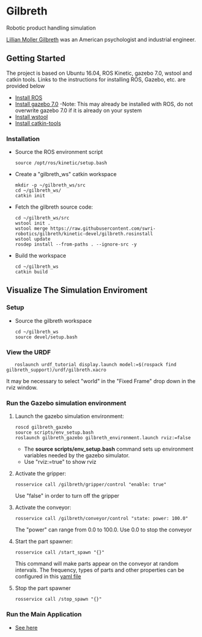 # Gilbreth
Robotic product handling simulation

[Lillian Moller Gilbreth](https://en.wikipedia.org/wiki/Lillian_Moller_Gilbreth)  was an American psychologist and industrial engineer.

## Getting Started

The project is based on Ubuntu 16.04, ROS Kinetic, gazebo 7.0, wstool and catkin tools. Links to the instructions for installing ROS, Gazebo, etc. are provided below
- [Install ROS](http://wiki.ros.org/kinetic/Installation/Ubuntu)
- [Install gazebo 7.0](http://gazebosim.org/tutorials?tut=install_ubuntu&cat=install)
	-Note: This may already be installed with ROS, do not overwrite gazebo 7.0 if it is already on your system
- [Install wstool](http://wiki.ros.org/wstool#Installation)
- [Install catkin-tools](http://catkin-tools.readthedocs.io/en/latest/installing.html)

### Installation
- Source the ROS environment script
	
	```
	source /opt/ros/kinetic/setup.bash
	```
- Create a "gilbreth_ws" catkin workspace
 
	```
	mkdir -p ~/gilbreth_ws/src
	cd ~/gilbreth_ws/
	catkin init
	```
- Fetch the gilbreth source code:

	```
	cd ~/gilbreth_ws/src
	wstool init .
	wstool merge https://raw.githubusercontent.com/swri-robotics/gilbreth/kinetic-devel/gilbreth.rosinstall
	wstool update
	rosdep install --from-paths . --ignore-src -y
	```
- Build the workspace

	```
	cd ~/gilbreth_ws
	catkin build
	```

## Visualize The Simulation Enviroment

### Setup
- Source the gilbreth workspace 

	```
	cd ~/gilbreth_ws
	source devel/setup.bash
	```

### View the URDF
	
	
	
   ```
      roslaunch urdf_tutorial display.launch model:=$(rospack find gilbreth_support)/urdf/gilbreth.xacro
   ```	
    
   It may be necessary to select "world" in the "Fixed Frame" drop down in the rviz window.
    

### Run the Gazebo simulation environment

1. Launch the gazebo simulation environment:

	```
  	roscd gilbreth_gazebo
  	source scripts/env_setup.bash
	roslaunch gilbreth_gazebo gilbreth_environment.launch rviz:=false
	```

  	- The **source scripts/env_setup.bash** command sets up environment variables needed
  	by the gazebo simulator.  
    - Use "rviz:=true" to show rviz
  	
1. Activate the gripper:

	```
	rosservice call /gilbreth/gripper/control "enable: true"
	```
    Use "false" in order to turn off the gripper

1. Activate the conveyor:

	```
	rosservice call /gilbreth/conveyor/control "state: power: 100.0"
	```
    The "power" can range from 0.0 to 100.0.  Use 0.0 to stop the conveyor

1. Start the part spawner:
	
	```
	rosservice call /start_spawn "{}"
	```
    This command will make parts appear on the conveyor at random intervals. The frequency, types of parts and other properties can be configured in this [yaml file](gilbreth_gazebo/config/conveyor_objects.yaml)
    
1. Stop the part spawner
	```
	rosservice call /stop_spawn "{}"

### Run the Main Application
 - [See here](DEMO.md)
